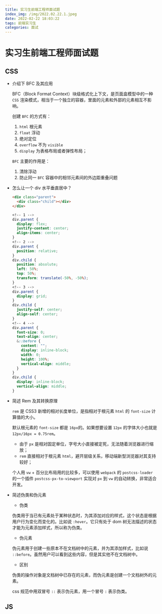 ```yaml
---
title: 实习生前端工程师面试题
index_img: /img/2022.02.22.1.jpeg
date: 2022-02-22 18:03:22
tags: 前端实习生
categories: 面试
---
```


# 实习生前端工程师面试题

## CSS

- 介绍下 BFC 及其应用

  BFC（Block Format Context）块级格式化上下文，是页面盒模型中的一种 `CSS` 渲染模式，相当于一个独立的容器，里面的元素和外部的元素相互不影响。

  创建 `BFC` 的方式有：

  1. `html` 根元素
  2. `float` 浮动
  3. 绝对定位
  4. `overflow` 不为 `visible`
  5. `display` 为表格布局或者弹性布局；

  `BFC` 主要的作用是：

  1. 清除浮动
  2. 防止同一 `BFC` 容器中的相邻元素间的外边距重叠问题

- 怎么让一个 div 水平垂直居中？

  ```html
  <div class="parent">
    <div class="child"></div>
  </div>
  ```

  ```css
  <!-- 1 -->
  div.parent {
    display: flex;
    justify-content: center;
    align-items: center;
  }
  <!-- 2 -->
  div.parent {
    position: relative;
  }
  div.child {
    position: absolute;
    left: 50%;
    top: 50%;
    transform: translate(-50%, -50%);
  }
  <!-- 3 -->
  div.parent {
    display: grid;
  }
  div.child {
    justify-self: center;
    align-self: center;
  }
  <!-- 4 -->
  div.parent {
    font-size: 0;
    text-align: center;
    &::before {
      content: "";
      display: inline-block;
      width: 0;
      height: 100%;
      vertical-align: middle;
    }
  }
  div.child {
    display: inline-block;
    vertical-align: middle;
  }
  ```

- 简述 Rem 及其转换原理

  `rem` 是 CSS3 新增的相对长度单位，是指相对于根元素 `html` 的 `font-size` 计算值的大小。

  默认根元素的 `font-size` 都是 `16px`的。如果想要设置 `12px` 的字体大小也就是 `12px/16px = 0.75rem`。

  - 由于 `px` 是相对固定单位，字号大小直接被定死，无法随着浏览器进行缩放；
  - `rem` 直接相对于根元素 `html`，避开层级关系，移动端新型浏览器对其支持较好；

  个人用 `vw` + 百分比布局用的比较多，可以使用 `webpack` 的 `postcss-loader` 的一个插件 `postcss-px-to-viewport` 实现对 `px` 到 `vw` 的自动转换，非常适合开发。

- 简述伪类和伪元素

  - 伪类

  伪类用于当已有元素处于某种状态时，为其添加对应的样式，这个状态是根据用户行为变化而变化的。比如说 `:hover`。它只有处于 dom 树无法描述的状态才能为元素添加样式，所以称为伪类。

  -  伪元素

  伪元素用于创建一些原本不在文档树中的元素，并为其添加样式，比如说 `::before`。虽然用户可以看到这些内容，但是其实他不在文档树中。


  - 区别

  伪类的操作对象是文档树中已存在的元素，而伪元素是创建一个文档树外的元素。

  css 规范中用双冒号 `::` 表示伪元素，用一个冒号 `:` 表示伪类。

## JS


